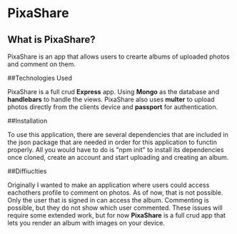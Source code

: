 # PixaShare

## What is PixaShare?

PixaShare is an app that allows users to crearte albums of uploaded photos and comment on them.

##Technologies Used

PixaShare is a full crud **Express** app. Using **Mongo** as the database and **handlebars** to handle the views. PixaShare also uses **multer** to upload photos directly from the clients device and **passport** for authentication.

##Installation

To use this application, there are several dependencies that are included in the json package that are needed in order for this application to functin properly. All you would have to do is "npm init" to install its dependencies once cloned, create an account and start uploading and creating an album.

##Diffiuclties

Originally I wanted to make an application where users could access eachothers profile to comment on photos. As of now, that is not possible. Only the user that is signed in can access the album. Commenting is possible, but they do not show which user commented. These issues will require some extended work, but for now **PixaShare** is a full crud app that lets you render an album with images on your device.
